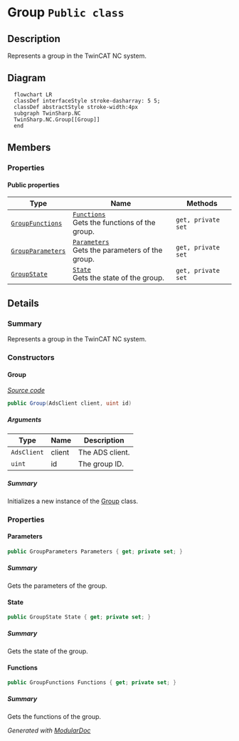# Group `Public class`

## Description
Represents a group in the TwinCAT NC system.

## Diagram
```mermaid
  flowchart LR
  classDef interfaceStyle stroke-dasharray: 5 5;
  classDef abstractStyle stroke-width:4px
  subgraph TwinSharp.NC
  TwinSharp.NC.Group[[Group]]
  end
```

## Members
### Properties
#### Public  properties
| Type | Name | Methods |
| --- | --- | --- |
| [`GroupFunctions`](./GroupFunctions.md) | [`Functions`](#functions)<br>Gets the functions of the group. | `get, private set` |
| [`GroupParameters`](./GroupParameters.md) | [`Parameters`](#parameters)<br>Gets the parameters of the group. | `get, private set` |
| [`GroupState`](./GroupState.md) | [`State`](#state)<br>Gets the state of the group. | `get, private set` |

## Details
### Summary
Represents a group in the TwinCAT NC system.

### Constructors
#### Group
[*Source code*](https://github.com///blob//TwinSharp/NC/Group.cs#L15)
```csharp
public Group(AdsClient client, uint id)
```
##### Arguments
| Type | Name | Description |
| --- | --- | --- |
| `AdsClient` | client | The ADS client. |
| `uint` | id | The group ID. |

##### Summary
Initializes a new instance of the [Group](twinsharp/nc/Group.md) class.

### Properties
#### Parameters
```csharp
public GroupParameters Parameters { get; private set; }
```
##### Summary
Gets the parameters of the group.

#### State
```csharp
public GroupState State { get; private set; }
```
##### Summary
Gets the state of the group.

#### Functions
```csharp
public GroupFunctions Functions { get; private set; }
```
##### Summary
Gets the functions of the group.

*Generated with* [*ModularDoc*](https://github.com/hailstorm75/ModularDoc)
